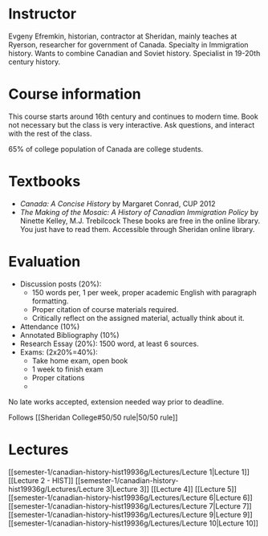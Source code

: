 # Instructor
Evgeny Efremkin, historian, contractor at Sheridan, mainly teaches at Ryerson, researcher for government of Canada.
Specialty in Immigration history. Wants to combine Canadian and Soviet history. Specialist in 19-20th century history.
# Course information
This course starts around 16th century and continues to modern time.
Book not necessary but the class is very interactive. Ask questions, and interact with the rest of the class.

65% of college population of Canada are college students.
# Textbooks
- *Canada: A Concise History* by Margaret Conrad, CUP 2012
- *The Making of the Mosaic: A History of Canadian Immigration Policy* by Ninette Kelley, M.J. Trebilcock
These books are free in the online library. You just have to read them. Accessible through Sheridan online library.

# Evaluation
- Discussion posts (20%): 
	- 150 words per, 1 per week, proper academic English with paragraph formatting. 
	- Proper citation of course materials required.
	- Critically reflect on the assigned material, actually think about it.
- Attendance (10%)
- Annotated Bibliography (10%)
- Research Essay (20%): 1500 word, at least 6 sources.
- Exams: (2x20%=40%):
	- Take home exam, open book
	- 1 week to finish exam
	- Proper citations
	- 
No late works accepted, extension needed way prior to deadline.

Follows [[Sheridan College#50/50 rule|50/50 rule]]
# Lectures
[[semester-1/canadian-history-hist19936g/Lectures/Lecture 1|Lecture 1]]
[[Lecture 2 - HIST]]
[[semester-1/canadian-history-hist19936g/Lectures/Lecture 3|Lecture 3]]
[[Lecture 4]]
[[Lecture 5]]
[[semester-1/canadian-history-hist19936g/Lectures/Lecture 6|Lecture 6]]
[[semester-1/canadian-history-hist19936g/Lectures/Lecture 7|Lecture 7]]
[[semester-1/canadian-history-hist19936g/Lectures/Lecture 9|Lecture 9]]
[[semester-1/canadian-history-hist19936g/Lectures/Lecture 10|Lecture 10]]
